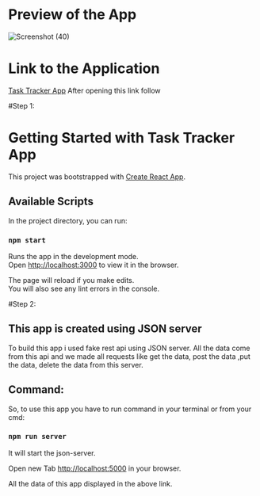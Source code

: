 # Preview of the App
![Screenshot (40)](https://user-images.githubusercontent.com/49793696/132160653-fbe22701-25da-49e7-91b0-476daf56c6d9.png)

# Link to the Application 
 [Task Tracker App](https://krishansingh1.github.io/task-tracker-app/)
 After opening this link follow 
  
#Step 1:
# Getting Started with Task Tracker App

This project was bootstrapped with [Create React App](https://github.com/facebook/create-react-app).

## Available Scripts

In the project directory, you can run:

### `npm start`

Runs the app in the development mode.\
Open [http://localhost:3000](http://localhost:3000) to view it in the browser.

The page will reload if you make edits.\
You will also see any lint errors in the console.

#Step 2:
## This app is created using JSON server

   To build this app i used fake rest api using JSON server. All the data come from this api and we made all requests like get the data, post the data ,put the data, delete the data from this server.

## Command:
   So, to use this app you have to run command in your terminal or from your cmd:

### `npm run server`
   It will start the json-server.

   Open new Tab [http://localhost:5000](http://localhost:5000) in your browser.

   All the data of this app displayed in the above link.
